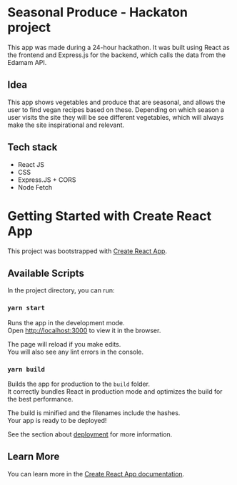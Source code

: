 # Seasonal Produce - Hackaton project
This app was made during a 24-hour hackathon.
It was built using React as the frontend and Express.js for the backend, which calls the data from the Edamam API.

## Idea
This app shows vegetables and produce that are seasonal, and allows the user to find vegan recipes based on these. Depending on which season a user visits the site they will be see different vegetables, which will always make the site inspirational and relevant. 

## Tech stack
- React JS
- CSS
- Express.JS + CORS 
- Node Fetch

# Getting Started with Create React App

This project was bootstrapped with [Create React App](https://github.com/facebook/create-react-app).

## Available Scripts

In the project directory, you can run:

### `yarn start`

Runs the app in the development mode.\
Open [http://localhost:3000](http://localhost:3000) to view it in the browser.

The page will reload if you make edits.\
You will also see any lint errors in the console.

### `yarn build`

Builds the app for production to the `build` folder.\
It correctly bundles React in production mode and optimizes the build for the best performance.

The build is minified and the filenames include the hashes.\
Your app is ready to be deployed!

See the section about [deployment](https://facebook.github.io/create-react-app/docs/deployment) for more information.

## Learn More

You can learn more in the [Create React App documentation](https://facebook.github.io/create-react-app/docs/getting-started).
